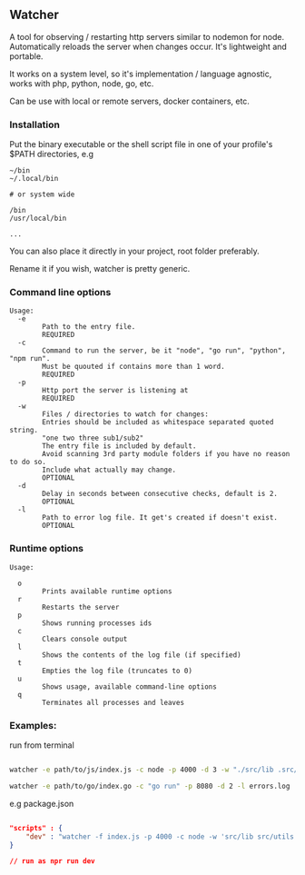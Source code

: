 ## Watcher

A tool for observing / restarting http servers similar to nodemon for node. Automatically reloads the server when changes occur. It's lightweight and portable.

It works on a system level, so it's implementation / language agnostic, works with php, python, node, go, etc.

Can be use with local or remote servers, docker containers, etc.

### Installation

Put the binary executable or the shell script file in one of your profile's $PATH directories, e.g

```
~/bin
~/.local/bin

# or system wide

/bin
/usr/local/bin

...

```

You can also place it directly in your project, root folder preferably.

Rename it if you wish, watcher is pretty generic.

### Command line options

```
Usage:
  -e
    	Path to the entry file.
        REQUIRED
  -c
    	Command to run the server, be it "node", "go run", "python", "npm run".
        Must be quouted if contains more than 1 word.
        REQUIRED
  -p
        Http port the server is listening at
        REQUIRED
  -w
    	Files / directories to watch for changes:
        Entries should be included as whitespace separated quoted string.
        "one two three sub1/sub2"
        The entry file is included by default.
        Avoid scanning 3rd party module folders if you have no reason to do so.
        Include what actually may change.
        OPTIONAL
  -d
    	Delay in seconds between consecutive checks, default is 2.
        OPTIONAL
  -l
    	Path to error log file. It get's created if doesn't exist.
        OPTIONAL

```

### Runtime options

```
Usage:

  o
    	Prints available runtime options
  r
    	Restarts the server
  p
        Shows running processes ids
  c
    	Clears console output
  l
    	Shows the contents of the log file (if specified)
  t
    	Empties the log file (truncates to 0)
  u
        Shows usage, available command-line options
  q
        Terminates all processes and leaves

```

### Examples:

run from terminal

```bash

watcher -e path/to/js/index.js -c node -p 4000 -d 3 -w "./src/lib .src/utils"

watcher -e path/to/go/index.go -c "go run" -p 8080 -d 2 -l errors.log

```

e.g package.json

```json

"scripts" : {
    "dev" : "watcher -f index.js -p 4000 -c node -w 'src/lib src/utils'"
}

// run as npr run dev

```
